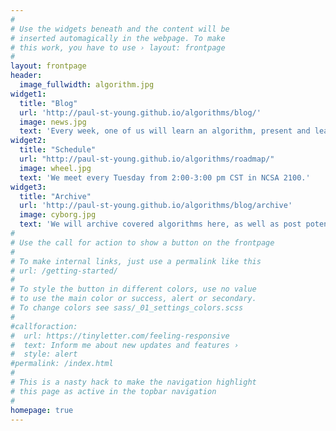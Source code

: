 ```yaml
---
#
# Use the widgets beneath and the content will be
# inserted automagically in the webpage. To make
# this work, you have to use › layout: frontpage
#
layout: frontpage
header:
  image_fullwidth: algorithm.jpg
widget1:
  title: "Blog"
  url: 'http://paul-st-young.github.io/algorithms/blog/'
  image: news.jpg
  text: 'Every week, one of us will learn an algorithm, present and leave a brief summay at this altar.'
widget2:
  title: "Schedule"
  url: "http://paul-st-young.github.io/algorithms/roadmap/"
  image: wheel.jpg
  text: 'We meet every Tuesday from 2:00-3:00 pm CST in NCSA 2100.'
widget3:
  title: "Archive"
  url: 'http://paul-st-young.github.io/algorithms/blog/archive'
  image: cyborg.jpg
  text: 'We will archive covered algorithms here, as well as post potentially interesting algorithms to be covered.'
#
# Use the call for action to show a button on the frontpage
#
# To make internal links, just use a permalink like this
# url: /getting-started/
#
# To style the button in different colors, use no value
# to use the main color or success, alert or secondary.
# To change colors see sass/_01_settings_colors.scss
#
#callforaction:
#  url: https://tinyletter.com/feeling-responsive
#  text: Inform me about new updates and features ›
#  style: alert
#permalink: /index.html
#
# This is a nasty hack to make the navigation highlight
# this page as active in the topbar navigation
#
homepage: true
---
```

